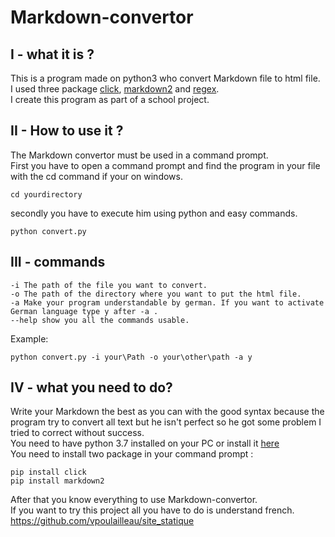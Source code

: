 # Markdown-convertor
## I - what it is  ?
This is a program made on python3 who convert Markdown file to html file.  
I used three package [click](https://click.palletsprojects.com/en/7.x/), [markdown2](https://github.com/trentm/python-markdown2) and 
[regex](https://docs.python.org/fr/3/library/re.html).  
I create this program as part of a school project.  
  
## II - How to use it ?
The Markdown convertor must be used in a command prompt.  
First you have to open a command prompt and find the program in your file with the cd command if your on windows.
```
cd yourdirectory
```
secondly you have to execute him using python and easy commands.
```
python convert.py
```
## III - commands  
```
-i The path of the file you want to convert.  
-o The path of the directory where you want to put the html file.
-a Make your program understandable by german. If you want to activate German language type y after -a .
--help show you all the commands usable.
``` 
Example:
```
python convert.py -i your\Path -o your\other\path -a y
```
## IV - what you need to do?  
Write your Markdown the best as you can with the good syntax because the program try to convert all text but he isn't perfect so he got some problem I tried to correct without success.  
You need to have python 3.7 installed on your PC or install it [here](https://www.python.org/)  
You need to install two package in your command prompt :
```
pip install click
pip install markdown2
```
After that you know everything to use Markdown-convertor.  
If you want to try this project all you have to do is understand french.  
https://github.com/vpoulailleau/site_statique
